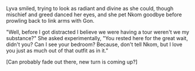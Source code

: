 Lyva smiled, trying to look as radiant and divine as she could, though mischief and greed danced her eyes, and she pet Nkom goodbye before prowling back to link arms with Gon.    

"Well, before I got distracted I believe we were having a tour weren't we my substance?" She asked experimentally, "You rested here for the great wait, didn't you? Can I see your bedroom? Because, don't tell Nkom, but I love you just as much out of that outfit as in it."   

[Can probably fade out there, new turn is coming up?]